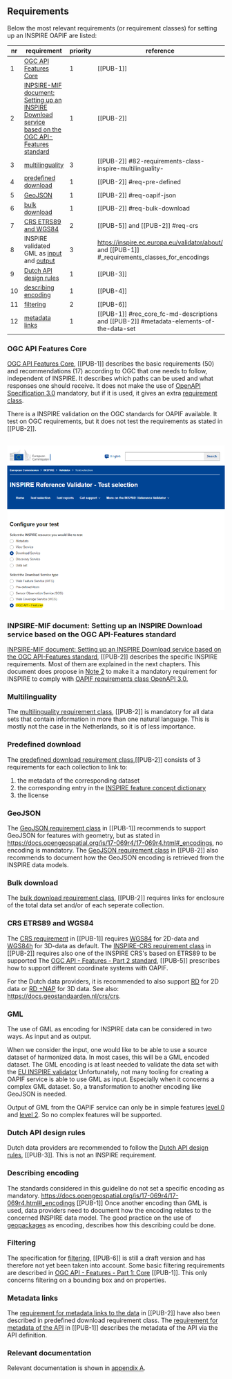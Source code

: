 ## Requirements

Below the most relevant requirements (or requirement classes) for setting up an INSPIRE OAPIF are listed:

| nr | requirement | priority | reference | 
|----|---------|---------|------------------| 
|  1 | [OGC API Features Core](https://docs.opengeospatial.org/is/17-069r4/17-069r4.html) | 1 | [[PUB-1]] |
|  2 | [INPSIRE-MIF document: Setting up an INSPIRE Download service based on the OGC API-Features standard](https://github.com/INSPIRE-MIF/gp-ogc-api-features/blob/master/spec/oapif-inspire-download.md) | 1 | [[PUB-2]] |
|  3 | [multilinguality](https://github.com/INSPIRE-MIF/gp-ogc-api-features/blob/master/spec/oapif-inspire-download.md#82-requirements-class-inspire-multilinguality-) | 3  | [[PUB-2]] #82-requirements-class-inspire-multilinguality- |
|  4 | [predefined download](https://github.com/INSPIRE-MIF/gp-ogc-api-features/blob/master/spec/oapif-inspire-download.md#req-pre-defined) | 1 | [[PUB-2]] #req-pre-defined |
|  5 | [GeoJSON](https://github.com/INSPIRE-MIF/gp-ogc-api-features/blob/master/spec/oapif-inspire-download.md#req-oapif-json) | 1 | [[PUB-2]] #req-oapif-json |
|  6 | [bulk download](https://github.com/INSPIRE-MIF/gp-ogc-api-features/blob/master/spec/oapif-inspire-download.md#req-bulk-download) | 1 | [[PUB-2]] #req-bulk-download  |
|  7 | [CRS ETRS89 and WGS84](https://github.com/INSPIRE-MIF/gp-ogc-api-features/blob/master/spec/oapif-inspire-download.md#req-crs) | 2  | [[PUB-5]] and [[PUB-2]] #req-crs |
|  8 | INSPIRE validated GML as [input](https://inspire.ec.europa.eu/validator/about/) and [output](http://docs.opengeospatial.org/is/17-069r4/17-069r4.html#_requirements_class_geography_markup_language_gml_simple_features_profile_level_2) | 3  | https://inspire.ec.europa.eu/validator/about/ and [[PUB-1]] #_requirements_classes_for_encodings |
|  9 | [Dutch API design rules](https://www.geonovum.nl/over-geonovum/actueel/rest-api-design-rules-op-pas-toe-leg-uit-lijst) | 1 | [[PUB-3]] |
|  10 | [describing encoding](https://github.com/INSPIRE-MIF/2017.2/blob/master/GeoJSON/geojson-encoding-rule.md#inspire-requirements-for-encoding-rules) | 1 | [[PUB-4]] |
|  11 | [filtering](https://docs.ogc.org/DRAFTS/19-079r1.html) | 2 | [[PUB-6]] |
|  12 | [metadata links](https://github.com/INSPIRE-MIF/gp-ogc-api-features/blob/master/spec/oapif-inspire-download.md#metadata-elements-of-the-data-set) | 1 | [[PUB-1]] #rec_core_fc-md-descriptions  and  [[PUB-2]] #metadata-elements-of-the-data-set|

### OGC API Features Core

[OGC API Features Core](https://docs.opengeospatial.org/is/17-069r4/17-069r4.html), [[PUB-1]] describes the basic requirements (50) and recommendations (17) according to OGC that one needs to follow, independent of INSPIRE. 
It describes which paths can be used and what responses one should receive. 
It does not make the use of [OpenAPI Specification 3.0](https://oai.github.io/Documentation/specification.html) mandatory, but if it is used, it gives an extra [requirement class](http://docs.opengeospatial.org/is/17-069r4/17-069r4.html#rc_oas30).

There is a INSPIRE validation on the OGC standards for OAPIF available. It test on OGC requirements, but it does not test the requirements as stated in [[PUB-2]].

&nbsp;&nbsp;&nbsp;![INSPIRE Validator](media/INSPIRE_validator_OAPIF.png "Validation on the OGC standards for OAPIF")

### INPSIRE-MIF document: Setting up an INSPIRE Download service based on the OGC API-Features standard

[INPSIRE-MIF document: Setting up an INSPIRE Download service based on the OGC API-Features standard](https://github.com/INSPIRE-MIF/gp-ogc-api-features/blob/master/spec/oapif-inspire-download.md), [[PUB-2]] describes the specific INSPIRE requirements.
Most of them are explained in the next chapters.
This document does propose in [Note 2](https://github.com/INSPIRE-MIF/gp-ogc-api-features/blob/master/spec/oapif-inspire-download.md#81-requirements-class-inspire-pre-defined-data-set-download-oapif--) to make it a mandatory requirement for INSPIRE to comply with [OAPIF requirements class OpenAPI 3.0.](http://docs.opengeospatial.org/is/17-069r4/17-069r4.html#rc_oas30)

### Multilinguality

The [multilinguality requirement class](https://github.com/INSPIRE-MIF/gp-ogc-api-features/blob/master/spec/oapif-inspire-download.md#82-requirements-class-inspire-multilinguality-), [[PUB-2]] is mandatory for all data sets that contain information in more than one natural language.
This is mostly not the case in the Netherlands, so it is of less importance.

### Predefined download

The [predefined download requirement class](https://github.com/INSPIRE-MIF/gp-ogc-api-features/blob/master/spec/oapif-inspire-download.md#req-pre-defined),[[PUB-2]] consists of 3 requirements for each collection to link to:
1. the metadata of the corresponding dataset
2. the corresponding entry in the [INSPIRE feature concept dictionary](https://inspire.ec.europa.eu/featureconcept)
3. the license

### GeoJSON

The [GeoJSON requirement class](http://docs.opengeospatial.org/is/17-069r4/17-069r4.html#_requirements_class_geojson) in [[PUB-1]] recommends to support GeoJSON for features with geometry, but as stated in https://docs.opengeospatial.org/is/17-069r4/17-069r4.html#_encodings, no encoding is mandatory. 
The [GeoJSON requirement class](https://github.com/INSPIRE-MIF/gp-ogc-api-features/blob/master/spec/oapif-inspire-download.md#req-oapif-json) in [[PUB-2]] also recommends to document how the GeoJSON encoding is retrieved from the INSPIRE data models.

### Bulk download

The [bulk download requirement class](https://github.com/INSPIRE-MIF/gp-ogc-api-features/blob/master/spec/oapif-inspire-download.md#req-bulk-download), [[PUB-2]] requires links for enclosure of the total data set and/or of each seperate collection.

### CRS ETRS89 and WGS84

The [CRS requirement](https://docs.opengeospatial.org/is/17-069r4/17-069r4.html#_coordinate_reference_systems) in [[PUB-1]] requires [WGS84](http://www.opengis.net/def/crs/OGC/1.3/CRS84) for 2D-data and [WGS84h](http://www.opengis.net/def/crs/OGC/0/CRS84h) for 3D-data as default.
The [INSPIRE-CRS requirement class](https://github.com/INSPIRE-MIF/gp-ogc-api-features/blob/master/spec/oapif-inspire-download.md#req-crs) in [[PUB-2]] requires also one of the INSPIRE CRS's based on ETRS89 to be supported
The [OGC API - Features - Part 2 standard](http://docs.opengeospatial.org/is/18-058r1/18-058r1.html), [[PUB-5]] prescribes how to support different coordinate systems with OAPIF.

For the Dutch data providers, it is recommended to also support [RD](https://www.opengis.net/def/crs/EPSG/0/28992) for 2D data or [RD +NAP](https://www.opengis.net/def/crs/EPSG/0/7415) for 3D data. See also: https://docs.geostandaarden.nl/crs/crs. 

### GML
The use of GML as encoding for INSPIRE data can be considered in two ways. As input and as output.

When we consider the input, one would like to be able to use a source dataset of harmonized data. In most cases, this will be a GML encoded dataset. 
The GML encoding is at least needed to validate the data set with the [EU INSPIRE  validator](https://inspire.ec.europa.eu/validator/about/)
Unfortunately, not many tooling for creating a OAPIF service is able to use GML as input. Especially when it concerns a complex GML dataset. So, a transformation to another encoding like GeoJSON is needed.

Output of GML from the OAPIF service can only be in simple features [level 0](http://docs.opengeospatial.org/is/17-069r4/17-069r4.html#_requirements_class_geography_markup_language_gml_simple_features_profile_level_0) and [level 2](http://docs.opengeospatial.org/is/17-069r4/17-069r4.html#_requirements_class_geography_markup_language_gml_simple_features_profile_level_2).
So no complex features will be supported.

### Dutch API design rules

Dutch data providers are recommended to follow the [Dutch API design rules](https://www.geonovum.nl/over-geonovum/actueel/rest-api-design-rules-op-pas-toe-leg-uit-lijst), [[PUB-3]]. This is not an INSPIRE requirement.

### Describing encoding

The standards considered in this guideline do not set a specific encoding as mandatory. https://docs.opengeospatial.org/is/17-069r4/17-069r4.html#_encodings [[PUB-1]]
Once another encoding than GML is used, data providers need to document how the encoding relates to the concerned INSPIRE data model.
The good practice on the use of [geopackages](https://inspire.ec.europa.eu/good-practice/geopackage-encoding-inspire-datasets) as encoding, describes how this describing could be done.

### Filtering

The specification for [filtering](https://docs.ogc.org/DRAFTS/19-079r1.html), [[PUB-6]] is still a draft version and has therefore not yet been taken into account.
Some basic filtering requirements are described in [OGC API - Features - Part 1: Core](http://docs.opengeospatial.org/is/17-069r4/17-069r4.html#_items_) [[PUB-1]].
This only concerns filtering on a bounding box and on properties.

### Metadata links

The [requirement for metadata links to the data](https://github.com/INSPIRE-MIF/gp-ogc-api-features/blob/master/spec/oapif-inspire-download.md#metadata-elements-of-the-data-set) in [[PUB-2]] have also been described in predefined download requirement class.
The [requirement for metadata of the API](https://docs.opengeospatial.org/is/17-069r4/17-069r4.html#_api_definition_2) in [[PUB-1]] describes the metadata of the API via the API definition.

###	Relevant documentation 

Relevant documentation is shown in [appendix A](#references).


